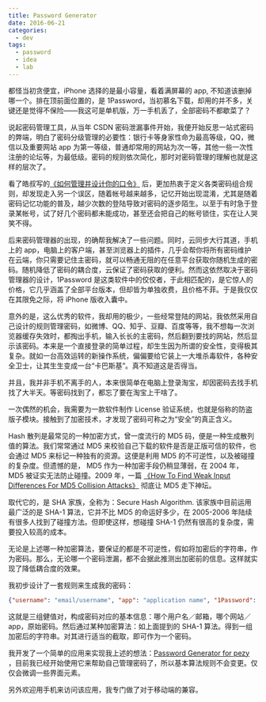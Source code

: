 ```yaml
---
title: Password Generator
date: 2016-06-21
categories:
  - dev
tags:
  - password
  - idea
  - lab
---
```


都怪当初贪便宜，iPhone 选择的是最小容量，看着满屏幕的 app, 不知道该删掉哪一个。排在顶前面位置的，是 1Password，当初慕名下载，却用的并不多，关键还是觉得不保险——我这可是单机版，万一手机丢了，全部密码不都歇菜了？

说起密码管理工具，从当年 CSDN 密码泄漏事件开始，我便开始反思一站式密码的弊端，明白了密码分级管理的必要性：银行卡等身家性命为最高等级，QQ，微信以及重要网站 app 为第一等级，普通却常用的网站为次一等，其他一些一次性注册的论坛等，为最低级。密码的规则依次简化，那时对密码管理的理解也就是这样的层次了。

看了皓叔写的[《如何管理并设计你的口令》](http://coolshell.cn/articles/2428.html) 后，更加热衷于定义各类密码组合规则，却发现走入另一个误区，随着帐号越来越多，记忆开始出现混淆，尤其是随着密码记忆功能的普及，越少次数的登陆导致对密码的逐步陌生。以至于有时急于登录某帐号，试了好几个密码都未能成功，甚至还会把自己的帐号锁住，实在让人哭笑不得。

后来密码管理器的出现，的确帮我解决了一些问题。同时，云同步大行其道，手机上的 app，电脑上的客户端，甚至浏览器上的插件，几乎会帮你将所有密码维护在云端，你只需要记住主密码，就可以畅通无阻的在任意平台获取你随机生成的密码。随机降低了密码的耦合度，云保证了密码获取的便利。然而这依然取决于密码管理器的设计，1Password 是这类软件中的佼佼者，于此相匹配的，是它惊人的价格，它几乎涵盖了全部平台版本，但却皆为单独收费，且价格不菲。于是我仅仅在其限免之际，将 iPhone 版收入囊中。

意外的是，这么优秀的软件，我却用的极少，一些经常登陆的网站，我依然采用自己设计的规则管理密码，如微博、QQ、知乎、豆瓣、百度等等，我不想每一次浏览器缓存失效时，都掏出手机，输入长长的主密码，然后翻到要找的网站，然后显示该密码。本来是一个直接登录的简单过程，却生生因为所谓的安全性，变得极其复杂。就如一台高效运转的新操作系统，偏偏要给它装上一大堆杀毒软件，各种安全卫士，让其生生变成一台“卡巴斯基”。真不知道这是否得当。

并且，我并非手机不离手的人，本来很简单在电脑上登录淘宝，却因密码去找手机找了大半天。等密码找到了，都忘了要在淘宝上干啥了。

一次偶然的机会，我需要为一款软件制作 License 验证系统，也就是俗称的防盗版子模块。接触到了加密技术，才发现了密码可称之为“安全”的真正含义。

Hash 散列是最常见的一种加密方式，曾一度流行的 MD5 码，便是一种生成散列值的算法。我们常常通过 MD5 来校验自己下载的软件是否是正版可信的软件，也会通过 MD5 来标记一种独有的资源。这便是利用 MD5 的不可逆性，以及被碰撞的复杂度。但遗憾的是， MD5 作为一种加密手段仍稍显薄弱，在 2004 年，MD5 被证实无法防止碰撞。2009 年，一篇 [《How To Find Weak Input Differences For MD5 Collision Attacks》](http://eprint.iacr.org/2009/223.pdf) 彻底让 MD5 走下神坛。

取代它的，是 SHA 家族，全称为：Secure Hash Algorithm. 该家族中目前运用最广泛的是 SHA-1 算法，它并不比 MD5 的命运好多少，在 2005-2006 年陆续有很多人找到了碰撞方法。但即使这样，想碰撞 SHA-1 仍然有很高的复杂度，需要投入较高的成本。

无论是上述哪一种加密算法，要保证的都是不可逆性，假如将加密后的字符串，作为密码。那么，无论哪一个密码泄漏，都不会据此推测出加密前的信息。这样就实现了降低耦合度的效果。

我初步设计了一套规则来生成我的密码：

```json
{"username": "email/username", "app": "application name", "1Password": "your origin password"}
```

这就是三组健值对，构成密码对应的基本信息：哪个用户名／邮箱，哪个网站／app，原始密码。然后通过某种加密算法：如上面提到的 SHA-1 算法。得到一组加密后的字符串。对其进行适当的截取，即可作为一个密码。

我开发了一个简单的应用来实现我上述的想法：[Password Generator for pezy](http://pezy.github.io/password/) ，目前我已经开始使用它来帮助自己管理密码了，所以基本算法规则不会变更。仅仅会微调一些界面元素。

另外欢迎用手机来访问该应用，我专门做了对于移动端的兼容。
